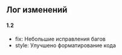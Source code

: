 ## Лог изменений

#### 1.2

* fix: Небольшие исправления багов
* style: Улучшено форматирование кода

